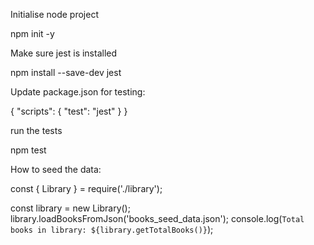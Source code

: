 Initialise node project

npm init -y

Make sure jest is installed

npm install --save-dev jest

Update package.json for testing:

{
  "scripts": {
    "test": "jest"
  }
}

run the tests

npm test

How to seed the data:

const { Library } = require('./library');

const library = new Library();
library.loadBooksFromJson('books_seed_data.json');
console.log(`Total books in library: ${library.getTotalBooks()}`);